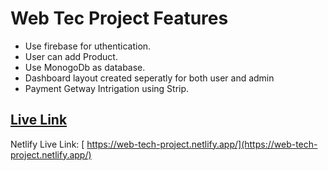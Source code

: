 # Web Tec Project Features
- Use firebase for uthentication.
- User can add Product.
- Use MonogoDb as database.
- Dashboard layout created seperatly for both user and admin
- Payment Getway Intrigation using Strip.

## [ Live Link](https://web-tech-project.netlify.app/)

Netlify Live Link: [ https://web-tech-project.netlify.app/](https://web-tech-project.netlify.app/)